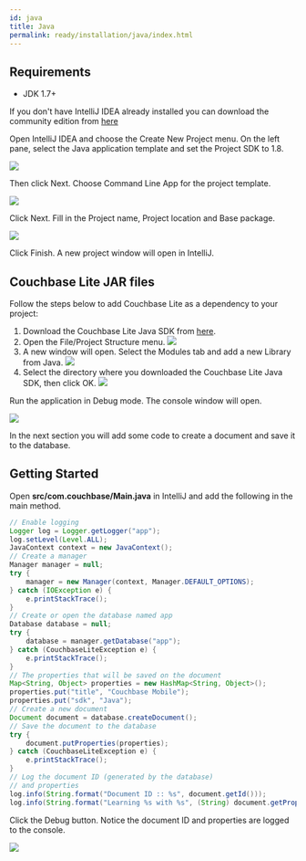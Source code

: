 ```yaml
---
id: java
title: Java
permalink: ready/installation/java/index.html
---
```


## Requirements

- JDK 1.7+

If you don't have IntelliJ IDEA already installed you can download the community edition from [here](https://www.jetbrains.com/idea/download/)

Open IntelliJ IDEA and choose the Create New Project menu. On the left pane, select the Java application template and set the Project SDK to 1.8.

![](img/cbl-java-new-proj.png)

Then click Next. Choose Command Line App for the project template.

![](img/cbl-java-project-template.png)

Click Next. Fill in the Project name, Project location and Base package.

![](img/cbl-java-project-detail.png)

Click Finish. A new project window will open in IntelliJ.

## Couchbase Lite JAR files

Follow the steps below to add Couchbase Lite as a dependency to your project:

1. Download the Couchbase Lite Java SDK from [here](http://www.couchbase.com/nosql-databases/downloads#couchbase-mobile).
2. Open the File/Project Structure menu.
	![](img/cbljava-project-structure.png)
3. A new window will open. Select the Modules tab and add a new Library from Java.
	![](img/cbljava-addlib.png)
4. Select the directory where you downloaded the Couchbase Lite Java SDK, then click OK.
	![](img/cbljava-dir.png)

Run the application in Debug mode. The console window will open.

![](img/cbljava-debug-mode.png)

In the next section you will add some code to create a document and save it to the database.

## Getting Started

Open **src/com.couchbase/Main.java** in IntelliJ and add the following in the main method.

```java
// Enable logging
Logger log = Logger.getLogger("app");
log.setLevel(Level.ALL);
JavaContext context = new JavaContext();
// Create a manager
Manager manager = null;
try {
    manager = new Manager(context, Manager.DEFAULT_OPTIONS);
} catch (IOException e) {
    e.printStackTrace();
}
// Create or open the database named app
Database database = null;
try {
    database = manager.getDatabase("app");
} catch (CouchbaseLiteException e) {
    e.printStackTrace();
}
// The properties that will be saved on the document
Map<String, Object> properties = new HashMap<String, Object>();
properties.put("title", "Couchbase Mobile");
properties.put("sdk", "Java");
// Create a new document
Document document = database.createDocument();
// Save the document to the database
try {
    document.putProperties(properties);
} catch (CouchbaseLiteException e) {
    e.printStackTrace();
}
// Log the document ID (generated by the database)
// and properties
log.info(String.format("Document ID :: %s", document.getId()));
log.info(String.format("Learning %s with %s", (String) document.getProperty("title"), (String) document.getProperty("sdk")));
```

Click the Debug button. Notice the document ID and properties are logged to the console.

![](img/cbljava-log.png)